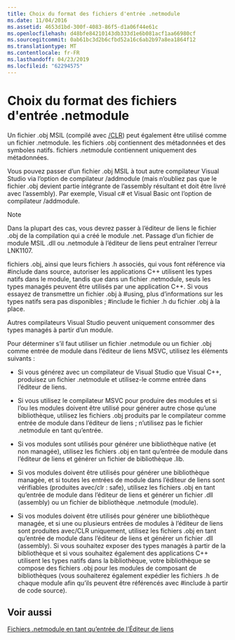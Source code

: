 ```yaml
---
title: Choix du format des fichiers d'entrée .netmodule
ms.date: 11/04/2016
ms.assetid: 4653d1bd-300f-4083-86f5-d1a06f44e61c
ms.openlocfilehash: d48bfe84210143db333d1e6b081acf1aa66980cf
ms.sourcegitcommit: 0ab61bc3d2b6cfbd52a16c6ab2b97a8ea1864f12
ms.translationtype: MT
ms.contentlocale: fr-FR
ms.lasthandoff: 04/23/2019
ms.locfileid: "62294575"
---
```

# <a name="choosing-the-format-of-netmodule-input-files"></a>Choix du format des fichiers d'entrée .netmodule

Un fichier .obj MSIL (compilé avec [/CLR](clr-common-language-runtime-compilation.md)) peut également être utilisé comme un fichier .netmodule.  les fichiers .obj contiennent des métadonnées et des symboles natifs.  fichiers .netmodule contiennent uniquement des métadonnées.

Vous pouvez passer d’un fichier .obj MSIL à tout autre compilateur Visual Studio via l’option de compilateur /addmodule (mais n’oubliez pas que le fichier .obj devient partie intégrante de l’assembly résultant et doit être livré avec l’assembly).  Par exemple, Visual c# et Visual Basic ont l’option de compilateur /addmodule.

> [!NOTE]
>  Dans la plupart des cas, vous devrez passer à l’éditeur de liens le fichier .obj de la compilation qui a créé le module .net.  Passage d’un fichier de module MSIL .dll ou .netmodule à l’éditeur de liens peut entraîner l’erreur LNK1107.

fichiers .obj, ainsi que leurs fichiers .h associés, qui vous font référence via #include dans source, autoriser les applications C++ utilisent les types natifs dans le module, tandis que dans un fichier .netmodule, seuls les types managés peuvent être utilisés par une application C++.  Si vous essayez de transmettre un fichier .obj à #using, plus d’informations sur les types natifs sera pas disponibles ; #include le fichier .h du fichier .obj à la place.

Autres compilateurs Visual Studio peuvent uniquement consommer des types managés à partir d’un module.

Pour déterminer s’il faut utiliser un fichier .netmodule ou un fichier .obj comme entrée de module dans l’éditeur de liens MSVC, utilisez les éléments suivants :

- Si vous générez avec un compilateur de Visual Studio que Visual C++, produisez un fichier .netmodule et utilisez-le comme entrée dans l’éditeur de liens.

- Si vous utilisez le compilateur MSVC pour produire des modules et si l’ou les modules doivent être utilisé pour générer autre chose qu’une bibliothèque, utilisez les fichiers .obj produits par le compilateur comme entrée de module dans l’éditeur de liens ; n’utilisez pas le fichier .netmodule en tant qu’entrée.

- Si vos modules sont utilisés pour générer une bibliothèque native (et non managée), utilisez les fichiers .obj en tant qu’entrée de module dans l’éditeur de liens et générer un fichier de bibliothèque .lib.

- Si vos modules doivent être utilisés pour générer une bibliothèque managée, et si toutes les entrées de module dans l’éditeur de liens sont vérifiables (produites avec/clr : safe), utilisez les fichiers .obj en tant qu’entrée de module dans l’éditeur de liens et générer un fichier .dll (assembly) ou un fichier de bibliothèque .netmodule (module).

- Si vos modules doivent être utilisés pour générer une bibliothèque managée, et si une ou plusieurs entrées de modules à l’éditeur de liens sont produites avec/CLR uniquement, utilisez les fichiers .obj en tant qu’entrée de module dans l’éditeur de liens et générer un fichier .dll (assembly).  Si vous souhaitez exposer des types managés à partir de la bibliothèque et si vous souhaitez également des applications C++ utilisent les types natifs dans la bibliothèque, votre bibliothèque se compose des fichiers .obj pour les modules de composant de bibliothèques (vous souhaiterez également expédier les fichiers .h de chaque module afin qu’ils peuvent être référencés avec #include à partir de code source).

## <a name="see-also"></a>Voir aussi

[Fichiers .netmodule en tant qu’entrée de l’Éditeur de liens](netmodule-files-as-linker-input.md)
